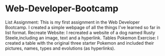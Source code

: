 # Web-Developer-Bootcamp
List Assignment: This is my first assignment in the Web Developer Bootcamp. I created a simple webpage of all the things I've learned so far in list format.
Recreate Website: I recreated a website of a dog named Rusty Steele,including an image, text and a hyperlink. 
Tables Pokemon Exercise: I created a table with the original three starter Pokemon and included their pictures, names, types and evolutions (as hyperlinks).
